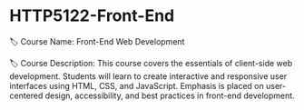 # HTTP5122-Front-End
🏷️ Course Name: Front-End Web Development

🏷️ Course Description: This course covers the essentials of client-side web development. Students will learn to create interactive and responsive user interfaces using HTML, CSS, and JavaScript. Emphasis is placed on user-centered design, accessibility, and best practices in front-end development.
